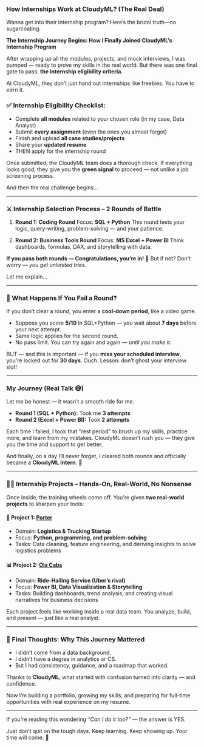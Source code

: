 ### How Internships Work at CloudyML? (The Real Deal)
Wanna get into their internship program? Here’s the brutal truth—no sugarcoating.

**The Internship Journey Begins: How I Finally Joined CloudyML’s Internship Program**

After wrapping up all the modules, projects, and mock interviews, I was pumped — ready to prove my skills in the real world. But there was one final gate to pass: **the internship eligibility criteria.**

At CloudyML, they don’t just hand out internships like freebies. You have to *earn* it.

### ✅ Internship Eligibility Checklist:

* Complete **all modules** related to your chosen role (in my case, Data Analyst)
* Submit **every assignment** (even the ones you almost forgot)
* Finish and upload **all case studies/projects**
* Share your **updated resume**
* THEN apply for the internship round

Once submitted, the CloudyML team does a thorough check. If everything looks good, they give you the **green signal** to proceed — not unlike a job screening process.

And then the real challenge begins...

---

### ⚔️ Internship Selection Process – 2 Rounds of Battle

1. **Round 1: Coding Round**
   Focus: **SQL + Python**
   This round tests your logic, query-writing, problem-solving — and your patience.

2. **Round 2: Business Tools Round**
   Focus: **MS Excel + Power BI**
   Think dashboards, formulas, DAX, and storytelling with data.

**If you pass both rounds — Congratulations, you’re in!** 🎉
But if not? Don't worry — *you get unlimited tries.*

Let me explain…

---

### 🔁 What Happens If You Fail a Round?

If you don’t clear a round, you enter a **cool-down period**, like a video game.

* Suppose you score **5/10** in SQL+Python — you wait about **7 days** before your next attempt.
* Same logic applies for the second round.
* No pass limit. You can try again and again — *until you make it.*

BUT — and this is important — if you **miss your scheduled interview**, you're locked out for **30 days**. Ouch. Lesson: don’t ghost your interview slot!

---

### My Journey (Real Talk 😅)

Let me be honest — it wasn’t a smooth ride for me.

* **Round 1 (SQL + Python):** Took me **3 attempts**
* **Round 2 (Excel + Power BI):** Took **2 attempts**

Each time I failed, I took that "rest period" to brush up my skills, practice more, and learn from my mistakes. CloudyML doesn’t rush you — they give you the time and support to get better.

And finally, on a day I’ll never forget, I cleared both rounds and officially became a **CloudyML Intern**. 🥳

---

### 🧑‍💻 Internship Projects – Hands-On, Real-World, No Nonsense

Once inside, the training wheels come off. You're given **two real-world projects** to sharpen your tools:

#### 🔧 **Project 1: [Porter](https://github.com/SSonwane26/CloudyML_Journey/blob/main/Internship%26Placement/Project%20One/README.md#about-project)**

* Domain: **Logistics & Trucking Startup**
* Focus: **Python, programming, and problem-solving**
* Tasks: Data cleaning, feature engineering, and deriving insights to solve logistics problems

#### 📊 **Project 2: [Ola Cabs](https://github.com/SSonwane26/CloudyML_Journey/blob/main/Internship%26Placement/Project%20Two/README.md#internship-project-2)**

* Domain: **Ride-Hailing Service (Uber’s rival)**
* Focus: **Power BI, Data Visualization & Storytelling**
* Tasks: Building dashboards, trend analysis, and creating visual narratives for business decisions

Each project feels like working inside a real data team. You analyze, build, and present — just like a real analyst.

---

### 📌 Final Thoughts: Why This Journey Mattered

* I didn’t come from a data background.
* I didn’t have a degree in analytics or CS.
* But I had consistency, guidance, and a roadmap that worked.

Thanks to **CloudyML**, what started with confusion turned into clarity — and confidence.

Now I’m building a portfolio, growing my skills, and preparing for full-time opportunities with real experience on my resume.

---

If you're reading this wondering *“Can I do it too?”* — the answer is YES.

Just don’t quit on the tough days. Keep learning. Keep showing up. Your time will come. 💪

